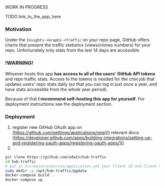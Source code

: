 WORK IN PROGRESS

TODO link_to_the_app_here

### Motivation
Under the `Insights->Graphs->Traffic` on your repo page, GitHub offers charts that present the traffic statistics (views/clones numbers) for your repo. Unfortunately only stats from the last 14 days are accessible. 

### !WARNING!  
Whoever hosts this app **has access to all of the users' GitHub API tokens** and repo traffic stats. Access to the tokens is needed for the cron job that updates users' repo stats daily (so that you can log in just once a year, and have stats accessible from the whole year period).

Because of that **I recommend self-hosting this app for yourself**. For deployment instructions see the deployment section.

### Deployment
1. register new GitHub OAuth app on [https://github.com/settings/applications/new]()
relevant docs: [https://developer.github.com/apps/building-integrations/setting-up-and-registering-oauth-apps/registering-oauth-apps/]()
2.
```bash
git clone https://github.com/adw1n/hub-traffic
cd hub-traffic
# put in src/main/resources/application.yml your Client ID and Client Secret obtained during step 1)
sudo mkdir -p /opt/hub-traffic/pgdata
docker-compose build .
docker-compose up
```
